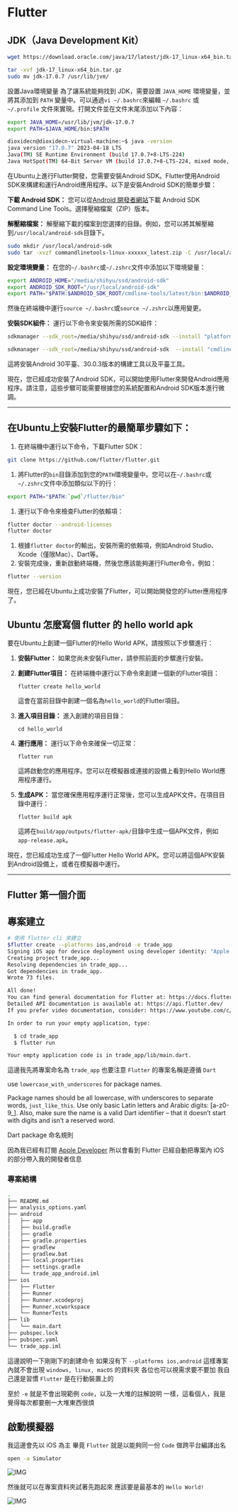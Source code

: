 # Flutter

## JDK（Java Development Kit）

```sh
wget https://download.oracle.com/java/17/latest/jdk-17_linux-x64_bin.tar.gz

tar -xvf jdk-17_linux-x64_bin.tar.gz
sudo mv jdk-17.0.7 /usr/lib/jvm/
```

設置Java環境變量 為了讓系統能夠找到 JDK，需要設置 `JAVA_HOME` 環境變量，並將其添加到 `PATH` 變量中。可以通過`vi ~/.bashrc`來編輯 `~/.bashrc` 或 `~/.profile` 文件來實現。打開文件並在文件末尾添加以下內容： 

```sh
export JAVA_HOME=/usr/lib/jvm/jdk-17.0.7
export PATH=$JAVA_HOME/bin:$PATH
```

```sh
dioxidecn@dioxidecn-virtual-machine:~$ java -version
java version "17.0.7" 2023-04-18 LTS
Java(TM) SE Runtime Environment (build 17.0.7+8-LTS-224)
Java HotSpot(TM) 64-Bit Server VM (build 17.0.7+8-LTS-224, mixed mode, sharing)
```



在Ubuntu上進行Flutter開發，您需要安裝Android SDK。Flutter使用Android SDK來構建和運行Android應用程序。以下是安裝Android SDK的簡單步驟：

**下載 Android SDK：** 您可以從[Android 開發者網站](https://developer.android.com/studio#command-tools)下載 Android SDK Command Line Tools。選擇壓縮檔案（ZIP）版本。

**解壓縮檔案：** 解壓縮下載的檔案到您選擇的目錄。例如，您可以將其解壓縮到`/usr/local/android-sdk`目錄下。

```sh
sudo mkdir /usr/local/android-sdk
sudo tar -xvzf commandlinetools-linux-xxxxxx_latest.zip -C /usr/local/android-sdk
```

**設定環境變量：** 在您的`~/.bashrc`或`~/.zshrc`文件中添加以下環境變量：

```sh
export ANDROID_HOME="/media/shihyu/ssd/android-sdk"
export ANDROID_SDK_ROOT="/usr/local/android-sdk"
export PATH="$PATH:$ANDROID_SDK_ROOT/cmdline-tools/latest/bin:$ANDROID_SDK_ROOT/platform-tools:$ANDROID_SDK_ROOT/tools/bin"
```

然後在終端機中運行`source ~/.bashrc`或`source ~/.zshrc`以應用變更。

**安裝SDK組件：** 運行以下命令來安裝所需的SDK組件：

```sh
sdkmanager --sdk_root=/media/shihyu/ssd/android-sdk --install "platforms;android-30" "build-tools;30.0.3" "platform-tools"

sdkmanager --sdk_root=/media/shihyu/ssd/android-sdk  --install "cmdline-tools;latest"
```

這將安裝Android 30平臺、30.0.3版本的構建工具以及平臺工具。

現在，您已經成功安裝了Android SDK，可以開始使用Flutter來開發Android應用程序。請注意，這些步驟可能需要根據您的系統配置和Android SDK版本進行微調。

---

## 在Ubuntu上安裝Flutter的最簡單步驟如下：

1. 在終端機中運行以下命令，下載Flutter SDK：

```sh
git clone https://github.com/flutter/flutter.git
```

1. 將Flutter的`bin`目錄添加到您的`PATH`環境變量中。您可以在`~/.bashrc`或`~/.zshrc`文件中添加類似以下的行：

```sh
export PATH="$PATH:`pwd`/flutter/bin"
```

1. 運行以下命令來檢查Flutter的依賴項：

```sh
flutter doctor --android-licenses
flutter doctor
```

1. 根據`flutter doctor`的輸出，安裝所需的依賴項，例如Android Studio、Xcode（僅限Mac）、Dart等。
2. 安裝完成後，重新啟動終端機，然後您應該能夠運行Flutter命令，例如：

```sh
flutter --version
```

現在，您已經在Ubuntu上成功安裝了Flutter，可以開始開發您的Flutter應用程序了。

## Ubuntu 怎麼寫個 flutter 的 hello world apk

要在Ubuntu上創建一個Flutter的Hello World APK，請按照以下步驟進行：

1. **安裝Flutter：** 如果您尚未安裝Flutter，請參照前面的步驟進行安裝。

2. **創建Flutter項目：** 在終端機中運行以下命令來創建一個新的Flutter項目：

   ```shell
   flutter create hello_world
   ```

   這會在當前目錄中創建一個名為`hello_world`的Flutter項目。

3. **進入項目目錄：** 進入創建的項目目錄：

   ```shell
   cd hello_world
   ```

4. **運行應用：** 運行以下命令來確保一切正常：

   ```shell
   flutter run
   ```

   這將啟動您的應用程序。您可以在模擬器或連接的設備上看到Hello World應用程序運行。

5. **生成APK：** 當您確保應用程序運行正常後，您可以生成APK文件。在項目目錄中運行：

   ```shell
   flutter build apk
   ```

   這將在`build/app/outputs/flutter-apk/`目錄中生成一個APK文件，例如`app-release.apk`。

現在，您已經成功生成了一個Flutter Hello World APK。您可以將這個APK安裝到Android設備上，或者在模擬器中運行。



---

## Flutter 第一個介面



## 專案建立

```bash
# 使用 flutter cli 來建立
$flutter create --platforms ios,android -e trade_app
Signing iOS app for device deployment using developer identity: "Apple Development: Mao-Chin Hsu (XXXXXXXXXX)"
Creating project trade_app...
Resolving dependencies in trade_app...
Got dependencies in trade_app.
Wrote 73 files.

All done!
You can find general documentation for Flutter at: https://docs.flutter.dev/
Detailed API documentation is available at: https://api.flutter.dev/
If you prefer video documentation, consider: https://www.youtube.com/c/flutterdev

In order to run your empty application, type:

  $ cd trade_app
  $ flutter run

Your empty application code is in trade_app/lib/main.dart.
```

這邊我先將專案命名為 `trade_app`
也要注意 `Flutter` 的專案名稱是遵循 `Dart`

use `lowercase_with_underscores` for package names.

Package names should be all lowercase, with underscores to separate words, `just_like_this`. Use only basic Latin letters and Arabic digits: [a-z0-9_]. Also, make sure the name is a valid Dart identifier – that it doesn’t start with digits and isn’t a reserved word.

Dart package 命名規則

因為我已經有訂閱 [Apple Developer](https://developer.apple.com/)
所以會看到 Flutter 已經自動把專案內 iOS 的部分帶入我的開發者信息

### 專案結構

```bash
.
├── README.md
├── analysis_options.yaml
├── android
│   ├── app
│   ├── build.gradle
│   ├── gradle
│   ├── gradle.properties
│   ├── gradlew
│   ├── gradlew.bat
│   ├── local.properties
│   ├── settings.gradle
│   └── trade_app_android.iml
├── ios
│   ├── Flutter
│   ├── Runner
│   ├── Runner.xcodeproj
│   ├── Runner.xcworkspace
│   └── RunnerTests
├── lib
│   └── main.dart
├── pubspec.lock
├── pubspec.yaml
└── trade_app.iml
```

這邊說明一下剛剛下的創建命令
如果沒有下 `--platforms ios,android`
這樣專案內就不會出現 `windows, linux, macOS` 的資料夾
各位也可以視需求要不要加
我自己還是習慣 `Flutter` 是在行動裝置上的

至於 `-e` 就是不會出現範例 `code`，以及一大堆的註解說明
一樣，這看個人，我是覺得每次都要刪一大堆東西很煩

## 啟動模擬器

我這邊會先以 iOS 為主
畢竟 `Flutter` 就是以能夠同一份 `Code` 做跨平台編譯出名

```bash
open -a Simulator
```

![IMG](images/【鐵人賽】DAY-10-Flutter-第一個介面-01.png)

然後就可以在專案資料夾試著先跑起來
應該要是最基本的 `Hello World!`

![IMG](images/【鐵人賽】DAY-10-Flutter-第一個介面-02.png)
